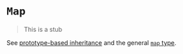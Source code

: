 # `Map`

> This is a stub

See [prototype-based inheritance][concept-prototype-inheritance] and the general [`map` type][type-map].

[concept-prototype-inheritance]: ../info/prototype_inheritance.md
[type-map]: /reference/types/map.md
